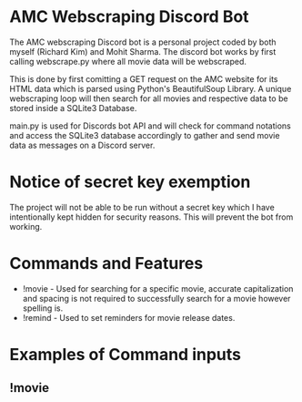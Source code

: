 # AMC Webscraping Discord Bot
The AMC webscraping Discord bot is a personal project coded by both myself (Richard Kim) and Mohit Sharma. The discord bot works by first calling webscrape.py where all movie data will be webscraped. 

This is done by first comitting a GET request on the AMC website for its HTML data which is parsed using Python's BeautifulSoup Library. A unique webscraping loop will then search for all movies and respective data to be stored inside a SQLite3 Database.

main.py is used for Discords bot API and will check for command notations and access the SQLite3 database accordingly to gather and send movie data as messages on a Discord server.

# Notice of secret key exemption
The project will not be able to be run without a secret key which I have intentionally kept hidden for security reasons. This will prevent the bot from working.

# Commands and Features

- !movie - Used for searching for a specific movie, accurate capitalization and spacing is not required to successfully search for a movie however spelling is.
- !remind - Used to set reminders for movie release dates.

# Examples of Command inputs
## !movie
